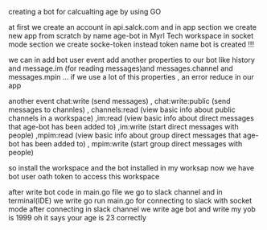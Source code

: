 creating a bot for calcualting age by using GO

at first we create an account in api.salck.com 
and in app section we create new app from scratch by name age-bot in Myrl Tech workspace 
in socket mode section we create socke-token instead token name
bot is created !!!

we can in add bot user event add another properties to our bot like history and message.im (for reading messages)and 
messages.channel and messages.mpin ...
if we use a lot of this properties , an error reduce in our app

another event chat:write (send messages) , chat:write:public (send messages to channles) , channels:read (view basic info about public channels in a workspace) ,im:read (view basic info about direct messages that age-bot has been added to) ,im:write (start direct messages with people) ,mpim:read (view basic info about group direct messages that age-bot has been added to) , mpim:write (start group direct messages with people)

so install the workspace and the bot installed in my worksap
now we have bot user oath token to access this workspace

after write bot code in main.go file we go to slack channel and in terminal(IDE) we write go run main.go for connecting to slack with socket mode
after connecting in slack channel we write age bot 
and write my yob is 1999 
oh it says your age is 23 correctly
